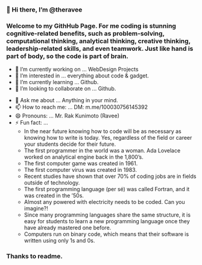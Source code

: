 ### 👋 Hi there, I’m @theravee

### Welcome to my GithHub Page. For me coding is stunning cognitive-related benefits, such as problem-solving, computational thinking, analytical thinking, creative thinking, leadership-related skills, and even teamwork.  Just like hand is part of body, so the code is part of brain. 

- 🔭 I’m currently working on ... WebDesign Projects
- 👀 I’m interested in ... everything about code & gadget.
- 🌱 I’m currently learning ... Github.
- 👯 I’m looking to collaborate on ... Github.
<!-- - 🤔 I’m looking for help with ... .. -->
- 💬 Ask me about ... Anything in your mind.
- 📫 How to reach me: ... DM: m.me/100030756145392
- 😄 Pronouns: ... Mr. Rak Kunimoto (Ravee)
- ⚡ Fun fact: ... 
  - In the near future knowing how to code will be as necessary as knowing how to write is today. Yes, regardless of the field or career your students decide for their future.
  - The first programmer in the world was a woman. Ada Lovelace worked on analytical engine back in the 1,800’s. 
  - The first computer game was created in 1961. 
  - The first computer virus was created in 1983. 
  - Recent studies have shown that over 70% of coding jobs are in fields outside of technology.
  - The first programming language (per sé) was called Fortran, and it was created in the ’50s.
  - Almost any powered with electricity needs to be coded. Can you imagine?!
  - Since many programming languages share the same structure, it is easy for students to learn a new programming language once they have already mastered one before.
  - Computers run on binary code, which means that their software is written using only 1s and 0s.
 
### Thanks to readme. 


<!--
**theravee/theravee** is a ✨ _special_ ✨ repository because its `README.md` (this file) appears on my GitHub profile.
-->
